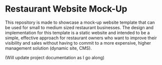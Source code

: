 # Restaurant Website Mock-Up

This repository is made to showcase a mock-up website template that can be used for small to medium sized restaurant businesses. The design and implementation for this template is a static website and intended to be a simple, effective approach for restaurant owners who want to improve their visibility and sales without having to commit to a more expensive, higher management solution (dynamic site, CMS).

(Will update project documentation as I go along)
